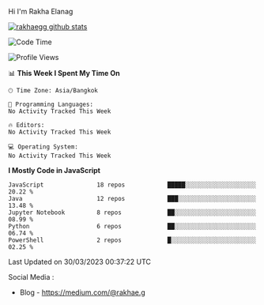 Hi I'm Rakha Elanag


[![rakhaegg github stats](https://github-readme-stats.vercel.app/api?username=rakhaegg)](https://github.com/rakhaegg/rakhaegg)




<!--START_SECTION:waka-->
![Code Time](http://img.shields.io/badge/Code%20Time-1%2C200%20hrs%2010%20mins-blue)

![Profile Views](http://img.shields.io/badge/Profile%20Views-0-blue)

📊 **This Week I Spent My Time On** 

```text
🕑︎ Time Zone: Asia/Bangkok

💬 Programming Languages: 
No Activity Tracked This Week

🔥 Editors: 
No Activity Tracked This Week

💻 Operating System: 
No Activity Tracked This Week
```

**I Mostly Code in JavaScript** 

```text
JavaScript               18 repos            █████░░░░░░░░░░░░░░░░░░░░   20.22 % 
Java                     12 repos            ███░░░░░░░░░░░░░░░░░░░░░░   13.48 % 
Jupyter Notebook         8 repos             ██░░░░░░░░░░░░░░░░░░░░░░░   08.99 % 
Python                   6 repos             ██░░░░░░░░░░░░░░░░░░░░░░░   06.74 % 
PowerShell               2 repos             █░░░░░░░░░░░░░░░░░░░░░░░░   02.25 % 
```




 Last Updated on 30/03/2023 00:37:22 UTC
<!--END_SECTION:waka-->

Social Media : 
- Blog - https://medium.com/@rakhae.g
